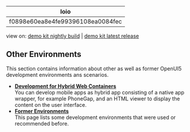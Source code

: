 <!-- loiof0898e60ea8e4fe99396108ea0084fec -->

| loio |
| -----|
| f0898e60ea8e4fe99396108ea0084fec |

<div id="loio">

view on: [demo kit nightly build](https://sdk.openui5.org/nightly/#/topic/f0898e60ea8e4fe99396108ea0084fec) | [demo kit latest release](https://sdk.openui5.org/topic/f0898e60ea8e4fe99396108ea0084fec)</div>

## Other Environments

This section contains information about other as well as former OpenUI5 development environments ans scenarios.

-   **[Development for Hybrid Web Containers](Development_for_Hybrid_Web_Containers_293eb94.md "You can develop mobile apps as hybrid app consisting of a native app wrapper, for
		example PhoneGap, and an HTML viewer to display the content on the user
		interface.")**  
You can develop mobile apps as hybrid app consisting of a native app wrapper, for example PhoneGap, and an HTML viewer to display the content on the user interface.
-   **[Former Environments](Former_Environments_d3f5ad2.md "This page lists some development environments that were used or recommended before.")**  
This page lists some development environments that were used or recommended before.

